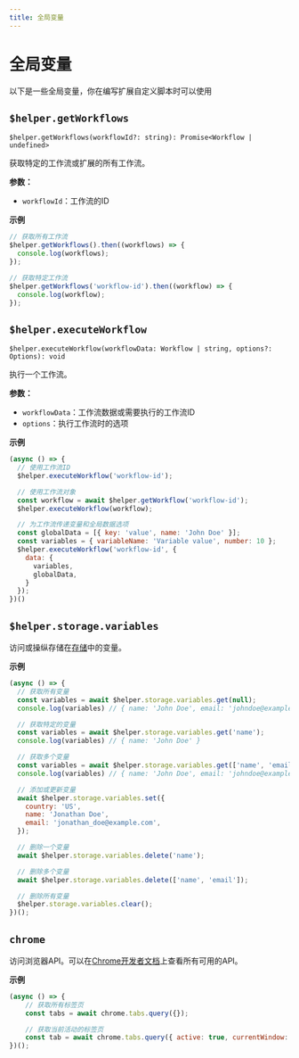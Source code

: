 ```yaml
---
title: 全局变量
---
```


# 全局变量

以下是一些全局变量，你在编写扩展自定义脚本时可以使用

## `$helper.getWorkflows`
`$helper.getWorkflows(workflowId?: string): Promise<Workflow | undefined>`

获取特定的工作流或扩展的所有工作流。

**参数：**
- `workflowId`：工作流的ID

**示例**
```js
// 获取所有工作流
$helper.getWorkflows().then((workflows) => {
  console.log(workflows);
});

// 获取特定工作流
$helper.getWorkflows('workflow-id').then((workflow) => {
  console.log(workflow);
});
```

## `$helper.executeWorkflow`
`$helper.executeWorkflow(workflowData: Workflow | string, options?: Options): void`

执行一个工作流。

**参数：**
- `workflowData`：工作流数据或需要执行的工作流ID
- `options`：执行工作流时的选项

**示例**
```js
(async () => {
  // 使用工作流ID
  $helper.executeWorkflow('workflow-id');

  // 使用工作流对象
  const workflow = await $helper.getWorkflow('workflow-id');
  $helper.executeWorkflow(workflow);

  // 为工作流传递变量和全局数据选项
  const globalData = [{ key: 'value', name: 'John Doe' }];
  const variables = { variableName: 'Variable value', number: 10 };
  $helper.executeWorkflow('workflow-id', {
    data: {
      variables,
      globalData,
    }
  });
})()
```

## `$helper.storage.variables`

访问或操纵存储在[存储](../reference/storage.md#variables)中的变量。

**示例**
```js
(async () => {
  // 获取所有变量
  const variables = await $helper.storage.variables.get(null);
  console.log(variables) // { name: 'John Doe', email: 'johndoe@example.com', username: 'john_doe' }

  // 获取特定的变量
  const variables = await $helper.storage.variables.get('name'); 
  console.log(variables) // { name: 'John Doe' }

  // 获取多个变量
  const variables = await $helper.storage.variables.get(['name', 'email']);
  console.log(variables) // { name: 'John Doe', email: 'johndoe@example.com' }

  // 添加或更新变量
  await $helper.storage.variables.set({
    country: 'US',
    name: 'Jonathan Doe',
    email: 'jonathan_doe@example.com',
  });

  // 删除一个变量 
  await $helper.storage.variables.delete('name');

  // 删除多个变量
  await $helper.storage.variables.delete(['name', 'email']);

  // 删除所有变量
  $helper.storage.variables.clear();
})();
```

## `chrome`

访问浏览器API。可以在[Chrome开发者文档](https://developer.chrome.com/docs/extensions/reference/)上查看所有可用的API。

**示例**
```js
(async () => {
    // 获取所有标签页
    const tabs = await chrome.tabs.query({});

    // 获取当前活动的标签页
    const tab = await chrome.tabs.query({ active: true, currentWindow: true });
})();
```